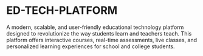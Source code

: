# ED-TECH-PLATFORM
A modern, scalable, and user-friendly educational technology platform designed to revolutionize the way students learn and teachers teach. This platform offers interactive courses, real-time assessments, live classes, and personalized learning experiences for school and college students.

